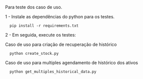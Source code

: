 Para teste dos caso de uso.

1 - Instale as dependências do python para os testes.

```
  pip install -r requirements.txt
```

2 - Em seguida, execute os testes:

  Caso de uso para criação de recuperação de histórico
```
  python create_stock.py
```
   Caso de uso para multiples agendamento de histórico dos ativos
```
  python get_multiples_historical_data.py
```
